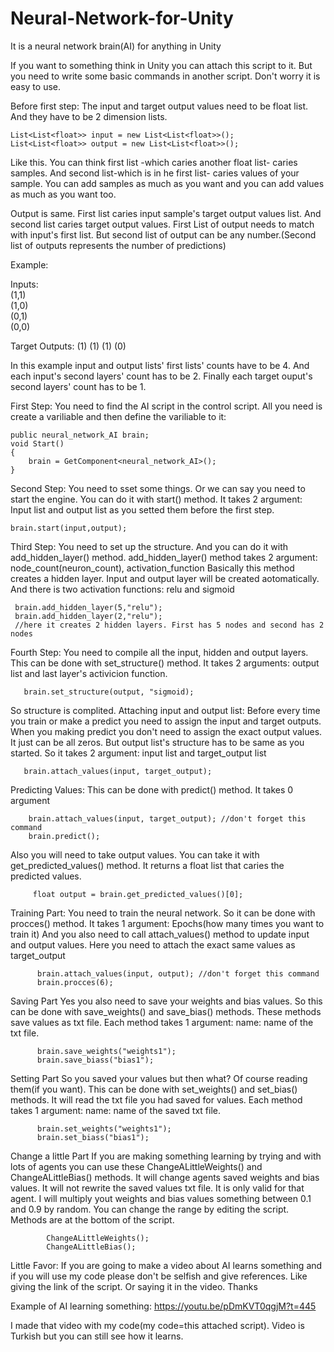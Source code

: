 # Neural-Network-for-Unity
It is a neural network brain(AI) for anything in Unity


If you want to something think in Unity you can attach this script to it. But you need to write some basic commands in another script. Don't worry it is easy to use.

Before first step:
 The input and target output values need to be float list. And they have to be 2 dimension lists.
 
    List<List<float>> input = new List<List<float>>();
    List<List<float>> output = new List<List<float>>();
  Like this. You can think first list -which caries another float list- caries samples. And second list-which is in he first list- caries values of your sample.
 You can add samples as much as you want and you can add values as much as you want too.
  
  Output is same. First list caries input sample's target output values list. And second list caries target output values. First List of output needs to match with
  input's first list. But second list of output can be any number.(Second list of outputs represents the number of predictions)
  
 Example:
 
  Inputs:  
  (1,1)        
  (1,0)      
  (0,1)        
  (0,0)    

  Target Outputs:
  (1)
  (1)
  (1)
  (0)
  
In this example input and output lists' first lists' counts have to be 4. And each input's second layers' count has to be 2. Finally each target ouput's second layers' count has to be 1.

First Step:
 You need to find the AI script in the control script.
 All you need is create a variliable and then define the variliable to it:

    public neural_network_AI brain;
    void Start()
    {
        brain = GetComponent<neural_network_AI>();  
    }
 Second Step:
  You need to sset some things. Or we can say you need to start the engine. You can do it with start() method.
 It takes 2 argument: Input list and output list as you setted them before the first step.
   
    brain.start(input,output);
 Third Step:
  You need to set up the structure. And you can do it with add_hidden_layer() method.
  add_hidden_layer() method takes 2 argument: node_count(neuron_count), activation_function
  Basically this method creates a hidden layer. Input and output layer will be created aotomatically.
  And there is two activation functions: relu and sigmoid
  
     brain.add_hidden_layer(5,"relu");
     brain.add_hidden_layer(2,"relu");
     //here it creates 2 hidden layers. First has 5 nodes and second has 2 nodes 
     
 Fourth Step:
  You need to compile all the input, hidden and output layers. This can be done with set_structure() method.
  It takes 2 arguments: output list and last layer's activicion function.
 
       brain.set_structure(output, "sigmoid);
   
   So structure is complited.
  Attaching input and output list:
   Before every time you train or make a predict you need to assign the input and target outputs. When you making predict you don't need to assign the exact output values. It just can be all zeros. But output list's structure has to be same as you started.
   So it takes 2 argument: input list and target_output list
   
       brain.attach_values(input, target_output);
       
   
   Predicting Values:
     This can be done with predict() method. 
     It takes 0 argument
        
        brain.attach_values(input, target_output); //don't forget this command
        brain.predict();
     
    
 Also you will need to take output values. You can take it with get_predicted_values() method. It returns a float list that caries the predicted values.
 
         float output = brain.get_predicted_values()[0];
         
         
 Training Part:
   You need to train the neural network. So it can be done with procces() method.
   It takes 1 argument: Epochs(how many times you want to train it)
   And you also need to call attach_values() method to update input and output values. Here you need to attach the exact same values as target_output
   
          brain.attach_values(input, output); //don't forget this command
          brain.procces(6);


  Saving Part
    Yes you also need to save your weights and bias values. So this can be done with save_weights() and save_bias() methods. These methods save values as txt file.
    Each method takes 1 argument: name: name of the txt file.
         
          brain.save_weights("weights1");
          brain.save_biass("bias1");
    
  Setting Part
    So you saved your values but then what? Of course reading them(if you want). This can be done with set_weights() and set_bias() methods. It will read the txt file you had saved for values.
    Each method takes 1 argument: name: name of the saved txt file.
    
          brain.set_weights("weights1");
          brain.set_biass("bias1");
          
    
  Change a little Part
     If you are making something learning by trying and with lots of agents you can use these ChangeALittleWeights() and ChangeALittleBias() methods. It will change agents saved weights and bias values. It will not rewrite the saved values txt file. It is only valid for that agent.
     I will multiply yout weights and bias values something between 0.1 and 0.9 by random. You can change the range by editing the script. Methods are at the bottom of the script.
 
            ChangeALittleWeights();
            ChangeALittleBias();

Little Favor:
 If you are going to make a video about AI learns something and if you will use my code please don't be selfish and give references. Like giving the link of the script. Or saying it in the video. Thanks 
 
Example of AI learning something:
https://youtu.be/pDmKVT0qgjM?t=445

I made that video with my code(my code=this attached script). Video is Turkish but you can still see how it learns.
